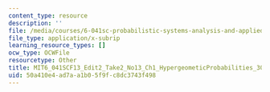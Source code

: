 ```yaml
---
content_type: resource
description: ''
file: /media/courses/6-041sc-probabilistic-systems-analysis-and-applied-probability-fall-2013/50a410e4ad7aa1b05f9fc8dc3743f498_MIT6_041SCF13_Edit2_Take2_No13_Ch1_HypergeometicProbabilities_300k.srt
file_type: application/x-subrip
learning_resource_types: []
ocw_type: OCWFile
resourcetype: Other
title: MIT6_041SCF13_Edit2_Take2_No13_Ch1_HypergeometicProbabilities_300k.srt
uid: 50a410e4-ad7a-a1b0-5f9f-c8dc3743f498
---
```

